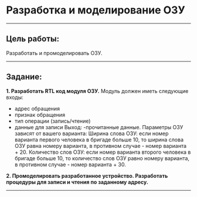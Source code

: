 # Разработка и моделирование ОЗУ

---

## Цель работы: 

Разработать и промоделировать ОЗУ.

---

## Задание:

**1. Разработать RTL код модуля ОЗУ.**
Модуль должен иметь следующие входы:
- адрес обращения
- признак обращения
- тип операции (запись/чтение)
- данные для записи
Выход:
-прочитанные данные.
Параметры ОЗУ зависят от вашего варианта:
Ширина слова ОЗУ: если номер варианта первого человека в бригаде больше 10, то ширина слова ОЗУ равна номеру варианта, в противном случае - номер варианта + 20.
Количество слов ОЗУ: если номер варианта второго человека в бригаде больше 10, то количество слов ОЗУ равно номеру варианта, в противном случае - номер варианта + 30.

**2. Промоделировать разработанное устройство. Разработать процедуры для записи и чтения по заданному адресу.**

---
